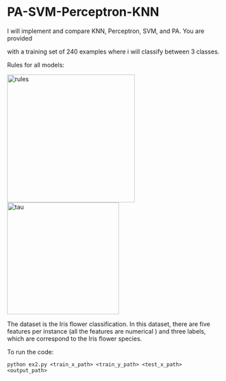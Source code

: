# PA-SVM-Perceptron-KNN

I will implement and compare KNN, Perceptron, SVM, and PA. You are provided

with a training set of 240 examples where i will classify between 3 classes.


Rules for all models:

<img width="298" alt="rules" src="https://user-images.githubusercontent.com/59067634/143723802-fb390800-2530-4cd7-8141-a821be5aca0b.PNG">

<img width="261" alt="tau" src="https://user-images.githubusercontent.com/59067634/143723807-ec9a8485-f249-492d-b058-60848e8030f2.PNG">


The dataset is the Iris flower classification. In this dataset, there are five features per
instance (all the features are numerical ) and three labels, which are correspond to the Iris flower
species. 


To run the code:

    python ex2.py <train_x_path> <train_y_path> <test_x_path> <output_path>
